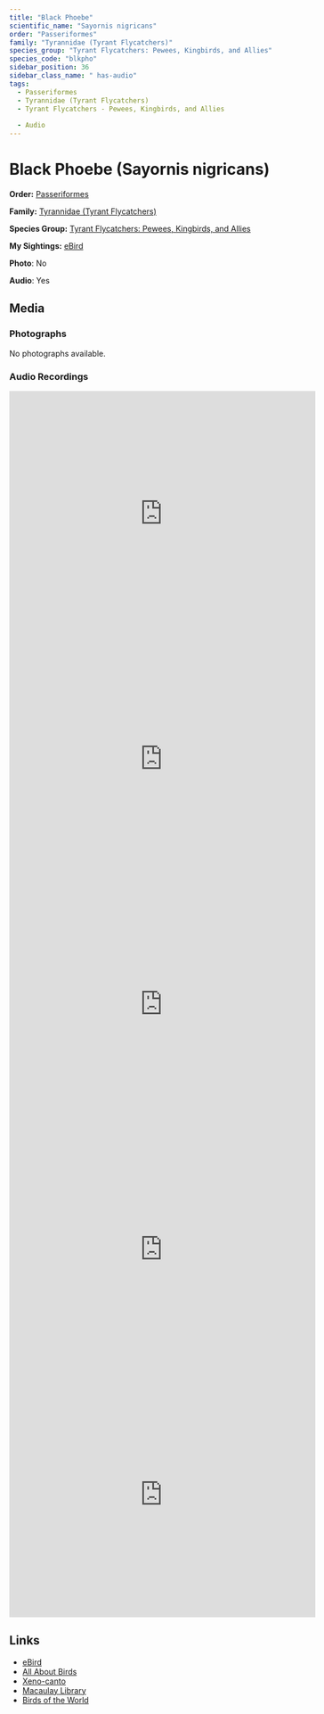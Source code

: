 ```yaml
---
title: "Black Phoebe"
scientific_name: "Sayornis nigricans"
order: "Passeriformes"
family: "Tyrannidae (Tyrant Flycatchers)"
species_group: "Tyrant Flycatchers: Pewees, Kingbirds, and Allies"
species_code: "blkpho"
sidebar_position: 36
sidebar_class_name: " has-audio"
tags: 
  - Passeriformes
  - Tyrannidae (Tyrant Flycatchers)
  - Tyrant Flycatchers - Pewees, Kingbirds, and Allies
  
  - Audio
---
```


# Black Phoebe (Sayornis nigricans)

**Order:** [Passeriformes](/tags/passeriformes)

**Family:** [Tyrannidae (Tyrant Flycatchers)](/tags/tyrannidae-tyrant-flycatchers)

**Species Group:** [Tyrant Flycatchers: Pewees, Kingbirds, and Allies](/tags/tyrant-flycatchers-pewees-kingbirds-and-allies)

**My Sightings:** [eBird](https://ebird.org/lifelist?r=world&time=life&spp=blkpho)

**Photo**: No 

**Audio**: Yes

## Media
### Photographs
No photographs available.

### Audio Recordings
<iframe src="https://macaulaylibrary.org/asset/626618112/embed" width="550" height="440" frameborder="0" allowfullscreen></iframe>
<iframe src="https://macaulaylibrary.org/asset/626485781/embed" width="550" height="440" frameborder="0" allowfullscreen></iframe>
<iframe src="https://macaulaylibrary.org/asset/626485782/embed" width="550" height="440" frameborder="0" allowfullscreen></iframe>
<iframe src="https://macaulaylibrary.org/asset/626559390/embed" width="550" height="440" frameborder="0" allowfullscreen></iframe>
<iframe src="https://macaulaylibrary.org/asset/626559391/embed" width="550" height="440" frameborder="0" allowfullscreen></iframe>

## Links
* [eBird](https://ebird.org/species/blkpho) 
* [All About Birds](https://www.allaboutbirds.org/guide/blkpho) 
* [Xeno-canto](https://www.xeno-canto.org/species/sayornis-nigricans) 
* [Macaulay Library](https://search.macaulaylibrary.org/catalog?taxonCode=blkpho&sort=rating_rank_desc)
* [Birds of the World](https://birdsoftheworld.org/bow/species/blkpho)
